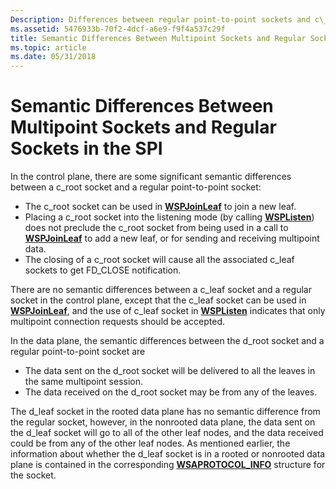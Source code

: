 ```yaml
---
Description: Differences between regular point-to-point sockets and c\_root multipoint sockets in the Windows Sockets (Winsock) SPI.
ms.assetid: 5476933b-70f2-4dcf-a6e9-f9f4a537c29f
title: Semantic Differences Between Multipoint Sockets and Regular Sockets in the SPI
ms.topic: article
ms.date: 05/31/2018
---
```


# Semantic Differences Between Multipoint Sockets and Regular Sockets in the SPI

In the control plane, there are some significant semantic differences between a c\_root socket and a regular point-to-point socket:

-   The c\_root socket can be used in [**WSPJoinLeaf**](/windows/desktop/api/Ws2spi/nc-ws2spi-lpwspjoinleaf) to join a new leaf.
-   Placing a c\_root socket into the listening mode (by calling [**WSPListen**](https://msdn.microsoft.com/library/ms742284(v=VS.85).aspx)) does not preclude the c\_root socket from being used in a call to [**WSPJoinLeaf**](/windows/desktop/api/Ws2spi/nc-ws2spi-lpwspjoinleaf) to add a new leaf, or for sending and receiving multipoint data.
-   The closing of a c\_root socket will cause all the associated c\_leaf sockets to get FD\_CLOSE notification.

There are no semantic differences between a c\_leaf socket and a regular socket in the control plane, except that the c\_leaf socket can be used in [**WSPJoinLeaf**](/windows/desktop/api/Ws2spi/nc-ws2spi-lpwspjoinleaf), and the use of c\_leaf socket in [**WSPListen**](https://msdn.microsoft.com/library/ms742284(v=VS.85).aspx) indicates that only multipoint connection requests should be accepted.

In the data plane, the semantic differences between the d\_root socket and a regular point-to-point socket are

-   The data sent on the d\_root socket will be delivered to all the leaves in the same multipoint session.
-   The data received on the d\_root socket may be from any of the leaves.

The d\_leaf socket in the rooted data plane has no semantic difference from the regular socket, however, in the nonrooted data plane, the data sent on the d\_leaf socket will go to all of the other leaf nodes, and the data received could be from any of the other leaf nodes. As mentioned earlier, the information about whether the d\_leaf socket is in a rooted or nonrooted data plane is contained in the corresponding [**WSAPROTOCOL\_INFO**](https://msdn.microsoft.com/library/ms741675(v=VS.85).aspx) structure for the socket.

 

 




